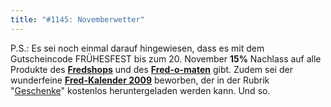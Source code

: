 ```yaml
---
title: "#1145: Novemberwetter"
---
```


P.S.:
Es sei noch einmal darauf hingewiesen, dass es mit dem Gutscheincode FRÜHESFEST bis zum 20. November <strong>15%</strong> Nachlass auf alle Produkte des <a href="http://fredshop.spreadshirt.net/de/DE/Shop"><strong>Fredshops</strong></a> und des <a href="http://fred-o-mat.spreadshirt.net/de/DE/Shop"><strong>Fred-o-maten</strong></a> gibt.
Zudem sei der wunderfeine <a href="http://www.fonflatter.de/dateien/kalender_fonflatter_2009.pdf"><strong>Fred-Kalender 2009</strong></a> beworben, der in der Rubrik "<a href="http://www.fonflatter.de/geschenke">Geschenke</a>" kostenlos heruntergeladen werden kann.
Und so.

